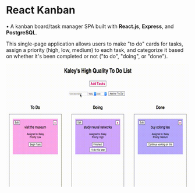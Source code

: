# React Kanban

• A kanban board/task manager SPA built with **React.js**, **Express**, and **PostgreSQL**.

This single-page application allows users to make "to do" cards for tasks, assign a priority (high, low, medium) to each task, and categorize it based on whether it's been completed or not ("to do", "doing", or "done").

![Demo](https://github.com/KaleyKrim/React-Kanban/blob/master/demo/kanban.gif)
